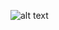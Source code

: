 ![alt text]([https://github.com/[username]/[reponame]/blob/[branch]/image.jpg?raw=true](https://github.com/Xx-RON-xX/2143-DUMP/blob/main/Assignments/P02/Screenshot%202024-10-10%20234204.png))
